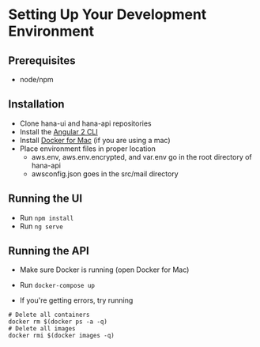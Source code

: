 # Setting Up Your Development Environment

## Prerequisites
* node/npm

## Installation
* Clone hana-ui and hana-api repositories
* Install the [Angular 2 CLI](https://github.com/angular/angular-cli)
* Install [Docker for Mac](https://www.docker.com/docker-mac) (if you are using a mac)
* Place environment files in proper location
  * aws.env, aws.env.encrypted, and var.env go in the root directory of hana-api
  * awsconfig.json goes in the src/mail directory

## Running the UI
* Run `npm install`
* Run `ng serve`

## Running the API
* Make sure Docker is running (open Docker for Mac)
* Run `docker-compose up`

* If you're getting errors, try running
```
# Delete all containers
docker rm $(docker ps -a -q)
# Delete all images
docker rmi $(docker images -q)
```
